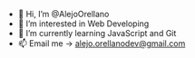 - 👋 Hi, I’m @AlejoOrellano
- 👀 I’m interested in Web Developing
- 🌱 I’m currently learning JavaScript and Git
- 📫 Email me -> alejo.orellanodev@gmail.com

<!---
AlejoGfe/AlejoGfe is a ✨ special ✨ repository because its `README.md` (this file) appears on your GitHub profile.
You can click the Preview link to take a look at your changes.
--->
